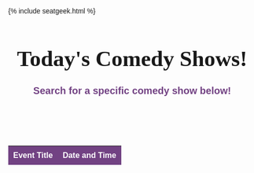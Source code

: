 {% include seatgeek.html %}



<h1>Today's Comedy Shows!</h1>

<h2>Search for a specific comedy show below!<h2>

<html>
<head>
  <title>Event List</title>
  <!--<link rel="stylesheet" href="https://fonts.googleapis.com/css?family=Courgette">-->
  <link rel="stylesheet" type="text/css" href="https://cdn.datatables.net/1.10.25/css/jquery.dataTables.min.css">
  <style>
    #eventTable td {
      color: black;
    }
    div.dataTables_wrapper div.dataTables_filter label {
        color: white;
    }
      body {
      font-family: Arial, sans-serif;
    }
    #eventTable {
      border-collapse: collapse;
      width: 100%;
    }
    #eventTable th,
    #eventTable td {
      padding: 10px;
      text-align: left;
    }
    #eventTable th {
      background-color: #724283;
      color: white;
    }
    #eventTable tbody tr:nth-child(even) {
      background-color: #f2f2f2;
    }
    #eventTable tbody tr:hover {
      background-color: #724283;
    }
    div.dataTables_wrapper div.dataTables_filter label {
      color: white;
    }
    h1 {
    text-align: center;
    margin-bottom: 10px;
    font-size: 45px;
    font-family: 'FontName', Courgette;
    }
    h2 {
    text-align: center;
    margin-bottom: 100px;
    font-size: 20px;
    color: #724283;
  }
  </style>
</head>
<body>
  <table id="eventTable">
    <thead>
      <tr>
        <th class="sortable" data-sort="title">Event Title</th>
        <th class="sortable" data-sort="datetime_local">Date and Time</th>
      </tr>
    </thead>
    <tbody>
      <!-- Event data will be inserted dynamically here -->
    </tbody>
  </table>

  <script src="https://code.jquery.com/jquery-3.6.0.min.js"></script>
  <script src="https://cdn.datatables.net/1.10.25/js/jquery.dataTables.min.js"></script>
  <script>
    $(document).ready(function() {
    var apiUrl = 'https://api.seatgeek.com/2/events?q=comedy';
    var clientId = 'MzM3NjkyNzh8MTY4NDgxODg3Mi45OTMyOTk1';
    var clientSecret = 'bb0a4e78293d02ac50573254f61e3fd487680ca5678a8c58d1d7656ed5bff1f8';
    $.ajax({
      url: apiUrl,
      data: {
        client_id: clientId,
        client_secret: clientSecret
      },
      success: function(response) {
        var events = response.events;
        var tableBody = $('#eventTable tbody');
        $.each(events, function(index, event) {
          // Format the date in "month/day/year" format
          var date = new Date(event.datetime_local).toLocaleDateString(undefined, {
            month: 'numeric',
            day: 'numeric',
            year: 'numeric'
          });
          // Format the time in "2:00" format
          var time = new Date(event.datetime_local).toLocaleTimeString(undefined, {
            hour: 'numeric',
            minute: '2-digit'
          });
          var newRow = '<tr>' +
            '<td>' + event.title + '</td>' +
            '<td>' + date + ' ' + time + '</td>' +
            '</tr>';
          tableBody.append(newRow);
        });
        $('#eventTable').DataTable();
      },
      error: function(xhr, status, error) {
        console.log('Error:', error);
      }
    });
  });
</script>
</body>
</html>